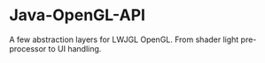 # Java-OpenGL-API
A few abstraction layers for LWJGL OpenGL. From shader light pre-processor to UI handling.
